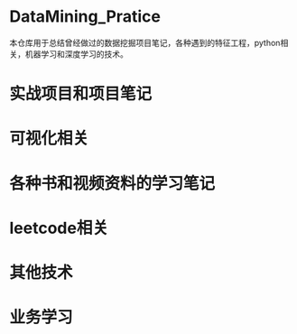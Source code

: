 # DataMining_Pratice
  本仓库用于总结曾经做过的数据挖掘项目笔记，各种遇到的特征工程，python相关，机器学习和深度学习的技术。
  # 实战项目和项目笔记
  # 可视化相关
  # 各种书和视频资料的学习笔记
  # leetcode相关
  # 其他技术
  # 业务学习
 
